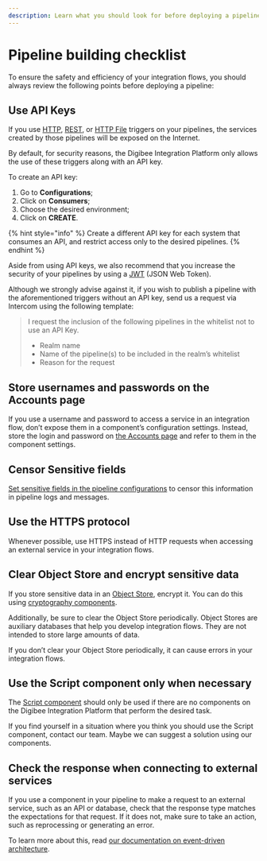 ```yaml
---
description: Learn what you should look for before deploying a pipeline
---
```


# Pipeline building checklist

To ensure the safety and efficiency of your integration flows, you should always review the following points before deploying a pipeline:

## Use API Keys <a href="#qrct7r3o0lig" id="qrct7r3o0lig"></a>

If you use [HTTP](../components/triggers/http-trigger.md), [REST](../components/triggers/rest-trigger.md), or [HTTP File](../components/triggers/http-file-trigger/) triggers on your pipelines, the services created by those pipelines will be exposed on the Internet.

By default, for security reasons, the Digibee Integration Platform only allows the use of these triggers along with an API key.

To create an API key:

1. Go to **Configurations**;
2. Click on **Consumers**;
3. Choose the desired environment;
4. Click on **CREATE**.

{% hint style="info" %}
Create a different API key for each system that consumes an API, and restrict access only to the desired pipelines.
{% endhint %}

Aside from using API keys, we also recommend that you increase the security of your pipelines by using a [JWT](../components/security-components/jwt-deprecated.md) (JSON Web Token).

Although we strongly advise against it, if you wish to publish a pipeline with the aforementioned triggers without an API key, send us a request via Intercom using the following template:

> I request the inclusion of the following pipelines in the whitelist not to use an API Key.
>
> * Realm name
> * Name of the pipeline(s) to be included in the realm’s whitelist
> * Reason for the request

## Store usernames and passwords on the Accounts page <a href="#id-3ymitm2dkyw5" id="id-3ymitm2dkyw5"></a>

If you use a username and password to access a service in an integration flow, don’t expose them in a component’s configuration settings. Instead, store the login and password on [the Accounts page](../settings/accounts/) and refer to them in the component settings.

## Censor Sensitive fields <a href="#uo494fvvwmf" id="uo494fvvwmf"></a>

[Set sensitive fields in the pipeline configurations](../build/new-canvas-beta-restricted/#h\_f0d7247948) to censor this information in pipeline logs and messages.

## Use the HTTPS protocol <a href="#w4b2u5ppknwp" id="w4b2u5ppknwp"></a>

Whenever possible, use HTTPS instead of HTTP requests when accessing an external service in your integration flows.

## Clear Object Store and encrypt sensitive data <a href="#oh28ar2ofd53" id="oh28ar2ofd53"></a>

If you store sensitive data in an [Object Store](../components/structured-data/object-store.md), encrypt it. You can do this using [cryptography components](../components/security-components/).

Additionally, be sure to clear the Object Store periodically. Object Stores are auxiliary databases that help you develop integration flows. They are not intended to store large amounts of data.

If you don’t clear your Object Store periodically, it can cause errors in your integration flows.

## Use the Script component only when necessary <a href="#dtqoqf8eynr9" id="dtqoqf8eynr9"></a>

The [Script component](../components/tools/script.md) should only be used if there are no components on the Digibee Integration Platform that perform the desired task.

If you find yourself in a situation where you think you should use the Script component, contact our team. Maybe we can suggest a solution using our components.

## Check the response when connecting to external services <a href="#id-7zrojenam3q" id="id-7zrojenam3q"></a>

If you use a component in your pipeline to make a request to an external service, such as an API or database, check that the response type matches the expectations for that request. If it does not, make sure to take an action, such as reprocessing or generating an error.

To learn more about this, read [our documentation on event-driven architecture](event-oriented-architecture.md).
